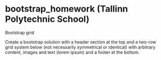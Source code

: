 # bootstrap_homework (Tallinn Polytechnic School)
Bootstrap grid

Create a bootstrap solution with a header section at the top and a two-row grid system below (not necessarily symmetrical or identical) with arbitrary content, 
images and text (lorem ipsum) and a footer at the bottom.
